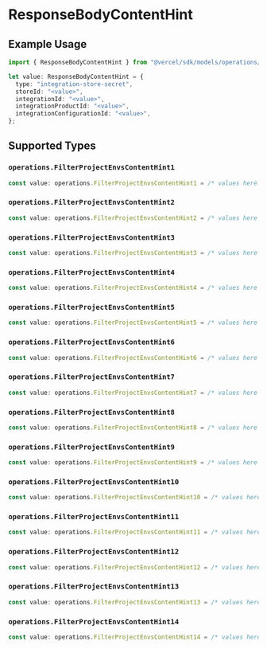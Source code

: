 # ResponseBodyContentHint

## Example Usage

```typescript
import { ResponseBodyContentHint } from "@vercel/sdk/models/operations/filterprojectenvs.js";

let value: ResponseBodyContentHint = {
  type: "integration-store-secret",
  storeId: "<value>",
  integrationId: "<value>",
  integrationProductId: "<value>",
  integrationConfigurationId: "<value>",
};
```

## Supported Types

### `operations.FilterProjectEnvsContentHint1`

```typescript
const value: operations.FilterProjectEnvsContentHint1 = /* values here */
```

### `operations.FilterProjectEnvsContentHint2`

```typescript
const value: operations.FilterProjectEnvsContentHint2 = /* values here */
```

### `operations.FilterProjectEnvsContentHint3`

```typescript
const value: operations.FilterProjectEnvsContentHint3 = /* values here */
```

### `operations.FilterProjectEnvsContentHint4`

```typescript
const value: operations.FilterProjectEnvsContentHint4 = /* values here */
```

### `operations.FilterProjectEnvsContentHint5`

```typescript
const value: operations.FilterProjectEnvsContentHint5 = /* values here */
```

### `operations.FilterProjectEnvsContentHint6`

```typescript
const value: operations.FilterProjectEnvsContentHint6 = /* values here */
```

### `operations.FilterProjectEnvsContentHint7`

```typescript
const value: operations.FilterProjectEnvsContentHint7 = /* values here */
```

### `operations.FilterProjectEnvsContentHint8`

```typescript
const value: operations.FilterProjectEnvsContentHint8 = /* values here */
```

### `operations.FilterProjectEnvsContentHint9`

```typescript
const value: operations.FilterProjectEnvsContentHint9 = /* values here */
```

### `operations.FilterProjectEnvsContentHint10`

```typescript
const value: operations.FilterProjectEnvsContentHint10 = /* values here */
```

### `operations.FilterProjectEnvsContentHint11`

```typescript
const value: operations.FilterProjectEnvsContentHint11 = /* values here */
```

### `operations.FilterProjectEnvsContentHint12`

```typescript
const value: operations.FilterProjectEnvsContentHint12 = /* values here */
```

### `operations.FilterProjectEnvsContentHint13`

```typescript
const value: operations.FilterProjectEnvsContentHint13 = /* values here */
```

### `operations.FilterProjectEnvsContentHint14`

```typescript
const value: operations.FilterProjectEnvsContentHint14 = /* values here */
```

